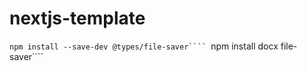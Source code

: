 # nextjs-template
```npm install --save-dev @types/file-saver````
```npm install docx file-saver````